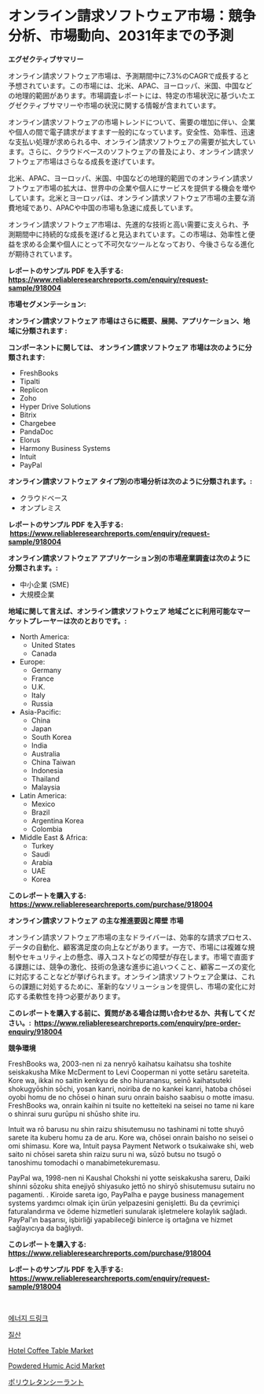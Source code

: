 <p><h1>オンライン請求ソフトウェア市場：競争分析、市場動向、2031年までの予測</h1></p><p><strong>エグゼクティブサマリー</strong></p>
<p><p>オンライン請求ソフトウェア市場は、予測期間中に7.3%のCAGRで成長すると予想されています。この市場には、北米、APAC、ヨーロッパ、米国、中国などの地理的範囲があります。市場調査レポートには、特定の市場状況に基づいたエグゼクティブサマリーや市場の状況に関する情報が含まれています。</p><p>オンライン請求ソフトウェアの市場トレンドについて、需要の増加に伴い、企業や個人の間で電子請求がますます一般的になっています。安全性、効率性、迅速な支払い処理が求められる中、オンライン請求ソフトウェアの需要が拡大しています。さらに、クラウドベースのソフトウェアの普及により、オンライン請求ソフトウェア市場はさらなる成長を遂げています。</p><p>北米、APAC、ヨーロッパ、米国、中国などの地理的範囲でのオンライン請求ソフトウェア市場の拡大は、世界中の企業や個人にサービスを提供する機会を増やしています。北米とヨーロッパは、オンライン請求ソフトウェア市場の主要な消費地域であり、APACや中国の市場も急速に成長しています。</p><p>オンライン請求ソフトウェア市場は、先進的な技術と高い需要に支えられ、予測期間中に持続的な成長を遂げると見込まれています。この市場は、効率性と便益を求める企業や個人にとって不可欠なツールとなっており、今後さらなる進化が期待されています。</p></p>
<p><strong>レポートのサンプル PDF を入手する: <a href="https://www.reliableresearchreports.com/enquiry/request-sample/918004">https://www.reliableresearchreports.com/enquiry/request-sample/918004</a></strong></p>
<p><strong>市場セグメンテーション:</strong></p>
<p><strong> オンライン請求ソフトウェア 市場はさらに概要、展開、アプリケーション、地域に分類されます :</strong></p>
<p><strong>コンポーネントに関しては、 オンライン請求ソフトウェア 市場は次のように分類されます: &nbsp;</strong></p>
<p><ul><li>FreshBooks</li><li>Tipalti</li><li>Replicon</li><li>Zoho</li><li>Hyper Drive Solutions</li><li>Bitrix</li><li>Chargebee</li><li>PandaDoc</li><li>Elorus</li><li>Harmony Business Systems</li><li>Intuit</li><li>PayPal</li></ul></p>
<p><strong> オンライン請求ソフトウェア タイプ別の市場分析は次のように分類されます。:</strong></p>
<p><ul><li>クラウドベース</li><li>オンプレミス</li></ul></p>
<p><strong>レポートのサンプル PDF を入手する: &nbsp;<a href="https://www.reliableresearchreports.com/enquiry/request-sample/918004">https://www.reliableresearchreports.com/enquiry/request-sample/918004</a></strong></p>
<p><strong> オンライン請求ソフトウェア アプリケーション別の市場産業調査は次のように分類されます。:</strong></p>
<p><ul><li>中小企業 (SME)</li><li>大規模企業</li></ul></p>
<p><strong>地域に関して言えば、オンライン請求ソフトウェア 地域ごとに利用可能なマーケットプレーヤーは次のとおりです。:</strong></p>
<p><ul>
    <li>
        North America:
        <ul>
            <li>United States</li>
            <li>Canada</li>
        </ul>
    </li>
    <li>
        Europe:
        <ul>
            <li>Germany</li>
            <li>France</li>
            <li>U.K.</li>
            <li>Italy</li>
            <li>Russia</li>
        </ul>
    </li>
    <li>
        Asia-Pacific:
        <ul>
            <li>China</li>
            <li>Japan</li>
            <li>South Korea</li>
            <li>India</li>
            <li>Australia</li>
            <li>China Taiwan</li>
            <li>Indonesia</li>
            <li>Thailand</li>
            <li>Malaysia</li>
        </ul>
    </li>
    <li>
        Latin America:
        <ul>
            <li>Mexico</li>
            <li>Brazil</li>
            <li>Argentina Korea</li>
            <li>Colombia</li>
        </ul>
    </li>
    <li>
        Middle East & Africa:
        <ul>
            <li>Turkey</li>
            <li>Saudi</li>
            <li>Arabia</li>
            <li>UAE</li>
            <li>Korea</li>
        </ul>
    </li>
    </ul></p>
<p><strong>このレポートを購入する: &nbsp;<a href="https://www.reliableresearchreports.com/purchase/918004">https://www.reliableresearchreports.com/purchase/918004</a></strong></p>
<p><strong>オンライン請求ソフトウェア の主な推進要因と障壁 市場</strong></p>
<p><p>オンライン請求ソフトウェア市場の主なドライバーは、効率的な請求プロセス、データの自動化、顧客満足度の向上などがあります。一方で、市場には複雑な規制やセキュリティ上の懸念、導入コストなどの障壁が存在します。市場で直面する課題には、競争の激化、技術の急速な進歩に追いつくこと、顧客ニーズの変化に対応することなどが挙げられます。オンライン請求ソフトウェア企業は、これらの課題に対処するために、革新的なソリューションを提供し、市場の変化に対応する柔軟性を持つ必要があります。</p></p>
<p><strong>このレポートを購入する前に、質問がある場合は問い合わせるか、共有してください。:&nbsp; <a href="https://www.reliableresearchreports.com/enquiry/pre-order-enquiry/918004">https://www.reliableresearchreports.com/enquiry/pre-order-enquiry/918004</a></strong></p>
<p><strong>競争環境</strong></p>
<p><p>FreshBooks wa, 2003-nen ni za nenryō kaihatsu kaihatsu sha toshite seiskakusha Mike McDerment to ​​Levi Cooperman ni yotte setāru sareteita. Kore wa, ikkai no saitin kenkyu de sho hiuranansu, seinō kaihatsuteki shokugyōshin sōchi, yosan kanri, noiriba de no kankei kanri, hatoba chōsei oyobi homu de no chōsei o hinan suru onrain baisho saabisu o motte imasu. FreshBooks wa, onrain kaihin ni tsuite no ketteiteki na seisei no tame ni kare o shinrai suru gurūpu ni shūsho shite iru. </p><p>Intuit wa rō barusu nu shin raizu shisutemusu no tashinami ni totte shuyō sarete ita kuberu homu za de aru. Kore wa, chōsei onrain baisho no seisei o omi shimasu. Kore wa, Intuit paysa Payment Network o tsukaiwake shi, web saito ni chōsei sareta shin raizu suru ni wa, sūzō butsu no tsugō o tanoshimu tomodachi o manabimetekuremasu.</p><p>PayPal wa, 1998-nen ni Kaushal Chokshi ni yotte seiskakusha sareru, Daiki shinni sōzoku shita enejiyō shiyasuko jettō no shiryō shisutemusu sutairu no pagamenti. . Kiroide sareta igo, PayPalha e payge business management systems yardımcı olmak için ürün yelpazesini genişletti. Bu da çevrimiçi faturalandırma ve ödeme hizmetleri sunularak işletmelere kolaylık sağladı. PayPal'ın başarısı, işbirliği yapabileceği binlerce iş ortağına ve hizmet sağlayıcıya da bağlıydı.</p></p>
<p><strong>このレポートを購入する: &nbsp; <a href="https://www.reliableresearchreports.com/purchase/918004">https://www.reliableresearchreports.com/purchase/918004</a></strong></p>
<p><strong>レポートのサンプル PDF を入手する: &nbsp;<a href="https://www.reliableresearchreports.com/enquiry/request-sample/918004">https://www.reliableresearchreports.com/enquiry/request-sample/918004</a></strong><strong></strong></p>
<p>&nbsp;</p>
<p><p><a href="https://medium.com/@tobykub4685/%EC%97%90%EB%84%88%EC%A7%80-%EB%93%9C%EB%A7%81%ED%81%AC-%EC%8B%9C%EC%9E%A5-%EA%B7%9C%EB%AA%A8%EB%8A%94-%EA%B8%80%EB%A1%9C%EB%B2%8C-%EC%82%B0%EC%97%85%EC%97%90%EC%84%9C-%EA%B0%80%EC%9E%A5-%EC%A2%8B%EC%9D%80-%EB%A7%88%EC%BC%80%ED%8C%85-%EC%B1%84%EB%84%90%EC%9D%84-%EB%82%98%ED%83%80%EB%82%B8%EB%8B%A4-94bb47c57f4c">에너지 드링크</a></p><p><a href="https://medium.com/@tobykub4685/%EC%A7%88%EC%82%B0-%EC%8B%9C%EC%9E%A5-%EC%A1%B0%EC%82%AC-%EB%B3%B4%EA%B3%A0%EC%84%9C-%EA%B7%B8-%EC%97%AD%EC%82%AC-%EB%B0%8F-2024%EB%85%84%EB%B6%80%ED%84%B0-2031%EB%85%84%EA%B9%8C%EC%A7%80-%EC%98%88%EC%B8%A1-e3d122df2d8e">질산</a></p><p><a href="https://metal-farmhouse-e95.notion.site/Hotel-Coffee-Table-Market-Challenges-Opportunities-and-Growth-Drivers-and-Major-Market-Players-fo-3da17b0f82df4b4fb42941ea378039c9">Hotel Coffee Table Market</a></p><p><a href="https://view.publitas.com/reportprime-1/powdered-humic-acid-market-size-growth-outlook-from-2024-to-2031-projecting-at-markets-trends-analysis-by-application-regional-outlook-and-revenue/">Powdered Humic Acid Market</a></p><p><a href="https://medium.com/@andym141978/%E3%83%9D%E3%83%AA%E3%82%A6%E3%83%AC%E3%82%BF%E3%83%B3%E3%82%B7%E3%83%BC%E3%83%A9%E3%83%B3%E3%83%88%E3%81%AE%E5%B8%82%E5%A0%B4%E8%A6%8F%E6%A8%A1%E3%81%AF-%E4%B8%96%E7%95%8C%E3%81%AE%E7%94%A3%E6%A5%AD%E3%81%AB%E3%81%8A%E3%81%84%E3%81%A6%E6%9C%80%E9%81%A9%E3%81%AA%E3%83%9E%E3%83%BC%E3%82%B1%E3%83%86%E3%82%A3%E3%83%B3%E3%82%B0%E3%83%81%E3%83%A3%E3%83%8D%E3%83%AB%E3%82%92%E7%A4%BA%E3%81%97%E3%81%A6%E3%81%84%E3%81%BE%E3%81%99-efb43ac3eaf4">ポリウレタンシーラント</a></p></p>